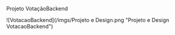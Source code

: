 
Projeto VotaçãoBackend


![VotacaoBackend](/imgs/Projeto e Design.png "Projeto e Design VotacaoBackend")